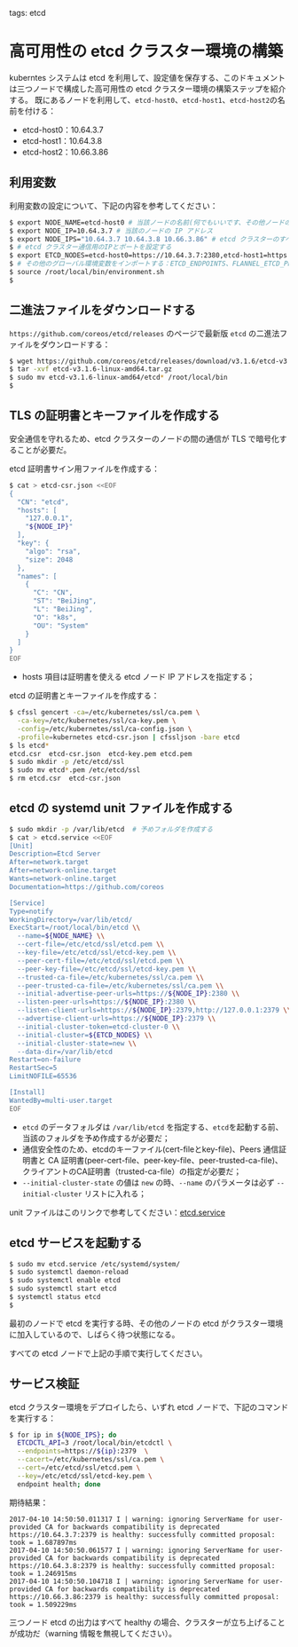 <!-- toc -->

tags: etcd

# 高可用性の etcd クラスター環境の構築

kuberntes システムは etcd を利用して、設定値を保存する、このドキュメントは三つノードで構成した高可用性の etcd クラスター環境の構築ステップを紹介する。
既にあるノードを利用して、`etcd-host0`、`etcd-host1`、`etcd-host2`の名前を付ける：

+ etcd-host0：10.64.3.7
+ etcd-host1：10.64.3.8
+ etcd-host2：10.66.3.86

## 利用変数

利用変数の設定について、下記の内容を参考してください：

``` bash
$ export NODE_NAME=etcd-host0 # 当該ノードの名前(何でもいいです、その他ノードの名前と区別してください)
$ export NODE_IP=10.64.3.7 # 当該のノードの IP アドレス
$ export NODE_IPS="10.64.3.7 10.64.3.8 10.66.3.86" # etcd クラスターのすべて機器の IP アドレス
$ # etcd クラスター通信用のIPとポートを設定する
$ export ETCD_NODES=etcd-host0=https://10.64.3.7:2380,etcd-host1=https://10.64.3.8:2380,etcd-host2=https://10.66.3.86:2380
$ # その他のグローバル環境変数をインポートする：ETCD_ENDPOINTS、FLANNEL_ETCD_PREFIX、CLUSTER_CIDR
$ source /root/local/bin/environment.sh
$
```

## 二進法ファイルをダウンロードする

`https://github.com/coreos/etcd/releases` のページで最新版 `etcd` の二進法ファイルをダウンロードする：

``` bash
$ wget https://github.com/coreos/etcd/releases/download/v3.1.6/etcd-v3.1.6-linux-amd64.tar.gz
$ tar -xvf etcd-v3.1.6-linux-amd64.tar.gz
$ sudo mv etcd-v3.1.6-linux-amd64/etcd* /root/local/bin
$
```

## TLS の証明書とキーファイルを作成する

安全通信を守れるため、etcd クラスターのノードの間の通信が TLS で暗号化することが必要だ。

etcd 証明書サイン用ファイルを作成する：

``` bash
$ cat > etcd-csr.json <<EOF
{
  "CN": "etcd",
  "hosts": [
    "127.0.0.1",
    "${NODE_IP}"
  ],
  "key": {
    "algo": "rsa",
    "size": 2048
  },
  "names": [
    {
      "C": "CN",
      "ST": "BeiJing",
      "L": "BeiJing",
      "O": "k8s",
      "OU": "System"
    }
  ]
}
EOF
```

+ hosts 項目は証明書を使える etcd ノード IP アドレスを指定する；

etcd の証明書とキーファイルを作成する：

``` bash
$ cfssl gencert -ca=/etc/kubernetes/ssl/ca.pem \
  -ca-key=/etc/kubernetes/ssl/ca-key.pem \
  -config=/etc/kubernetes/ssl/ca-config.json \
  -profile=kubernetes etcd-csr.json | cfssljson -bare etcd
$ ls etcd*
etcd.csr  etcd-csr.json  etcd-key.pem etcd.pem
$ sudo mkdir -p /etc/etcd/ssl
$ sudo mv etcd*.pem /etc/etcd/ssl
$ rm etcd.csr  etcd-csr.json
```

## etcd の systemd unit ファイルを作成する

``` bash
$ sudo mkdir -p /var/lib/etcd  # 予めフォルダを作成する
$ cat > etcd.service <<EOF
[Unit]
Description=Etcd Server
After=network.target
After=network-online.target
Wants=network-online.target
Documentation=https://github.com/coreos

[Service]
Type=notify
WorkingDirectory=/var/lib/etcd/
ExecStart=/root/local/bin/etcd \\
  --name=${NODE_NAME} \\
  --cert-file=/etc/etcd/ssl/etcd.pem \\
  --key-file=/etc/etcd/ssl/etcd-key.pem \\
  --peer-cert-file=/etc/etcd/ssl/etcd.pem \\
  --peer-key-file=/etc/etcd/ssl/etcd-key.pem \\
  --trusted-ca-file=/etc/kubernetes/ssl/ca.pem \\
  --peer-trusted-ca-file=/etc/kubernetes/ssl/ca.pem \\
  --initial-advertise-peer-urls=https://${NODE_IP}:2380 \\
  --listen-peer-urls=https://${NODE_IP}:2380 \\
  --listen-client-urls=https://${NODE_IP}:2379,http://127.0.0.1:2379 \\
  --advertise-client-urls=https://${NODE_IP}:2379 \\
  --initial-cluster-token=etcd-cluster-0 \\
  --initial-cluster=${ETCD_NODES} \\
  --initial-cluster-state=new \\
  --data-dir=/var/lib/etcd
Restart=on-failure
RestartSec=5
LimitNOFILE=65536

[Install]
WantedBy=multi-user.target
EOF
```

+ `etcd` のデータフォルダは `/var/lib/etcd` を指定する、`etcd`を起動する前、当該のフォルダを予め作成するが必要だ；
+ 通信安全性のため、etcdのキーファイル(cert-fileとkey-file)、Peers 通信証明書と CA 証明書(peer-cert-file、peer-key-file、peer-trusted-ca-file)、クライアントのCA証明書（trusted-ca-file）の指定が必要だ；
+ `--initial-cluster-state` の値は `new` の時、`--name` のパラメータは必ず `--initial-cluster` リストに入れる；

unit ファイルはこのリンクで参考してください：[etcd.service](https://github.com/opsnull/follow-me-install-kubernetes-cluster/blob/master/systemd/etcd.service)

## etcd サービスを起動する

``` bash
$ sudo mv etcd.service /etc/systemd/system/
$ sudo systemctl daemon-reload
$ sudo systemctl enable etcd
$ sudo systemctl start etcd
$ systemctl status etcd
$
```

最初のノードで etcd を実行する時、その他のノードの etcd がクラスター環境に加入しているので、しばらく待つ状態になる。

すべての etcd ノードで上記の手順で実行してください。

## サービス検証

etcd クラスター環境をデプロイしたら、いずれ etcd ノードで、下記のコマンドを実行する：

``` bash
$ for ip in ${NODE_IPS}; do
  ETCDCTL_API=3 /root/local/bin/etcdctl \
  --endpoints=https://${ip}:2379  \
  --cacert=/etc/kubernetes/ssl/ca.pem \
  --cert=/etc/etcd/ssl/etcd.pem \
  --key=/etc/etcd/ssl/etcd-key.pem \
  endpoint health; done
```

期待結果：

``` text
2017-04-10 14:50:50.011317 I | warning: ignoring ServerName for user-provided CA for backwards compatibility is deprecated
https://10.64.3.7:2379 is healthy: successfully committed proposal: took = 1.687897ms
2017-04-10 14:50:50.061577 I | warning: ignoring ServerName for user-provided CA for backwards compatibility is deprecated
https://10.64.3.8:2379 is healthy: successfully committed proposal: took = 1.246915ms
2017-04-10 14:50:50.104718 I | warning: ignoring ServerName for user-provided CA for backwards compatibility is deprecated
https://10.66.3.86:2379 is healthy: successfully committed proposal: took = 1.509229ms
```

三つノード etcd の出力はすべて healthy の場合、クラスターが立ち上げることが成功だ（warning 情報を無視してください）。

